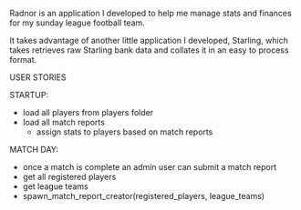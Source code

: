 Radnor is an application I developed to help me manage stats and finances for my sunday league football team.

It takes advantage of another little application I developed, Starling, which takes retrieves raw Starling bank data and collates it in an easy to process format.

USER STORIES

STARTUP:
- load all players from players folder
- load all match reports
    - assign stats to players based on match reports



MATCH DAY:
- once a match is complete an admin user can submit a match report
- get all registered players
- get league teams
- spawn_match_report_creator(registered_players, league_teams)
